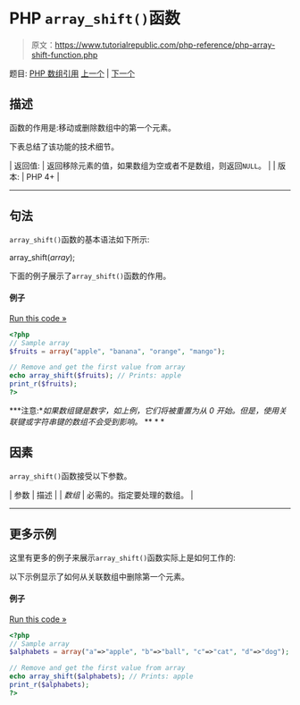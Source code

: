 # PHP `array_shift()`函数

> 原文：<https://www.tutorialrepublic.com/php-reference/php-array-shift-function.php>

题目: [PHP 数组引用](php-array-functions.php) [上一个](php-array-search-function.php) | [下一个](php-array-slice-function.php)

## 描述

函数的作用是:移动或删除数组中的第一个元素。

下表总结了该功能的技术细节。

| 返回值: | 返回移除元素的值，如果数组为空或者不是数组，则返回`NULL`。 |
| 版本: | PHP 4+ |

* * *

## 句法

`array_shift()`函数的基本语法如下所示:

array_shift(*array*);

下面的例子展示了`array_shift()`函数的作用。

#### 例子

[Run this code »](../codelab.php?topic=php&file=remove-the-element-from-the-beginning-of-an-array "Run this code to view the output")

```php
<?php
// Sample array
$fruits = array("apple", "banana", "orange", "mango");

// Remove and get the first value from array
echo array_shift($fruits); // Prints: apple
print_r($fruits);
?>
```

 ***注意:**如果数组键是数字，如上例，它们将被重置为从 0 开始。但是，使用关联键或字符串键的数组不会受到影响。*  ** * *

## 因素

`array_shift()`函数接受以下参数。

| 参数 | 描述 |
| *数组* | 必需的。指定要处理的数组。 |

* * *

## 更多示例

这里有更多的例子来展示`array_shift()`函数实际上是如何工作的:

以下示例显示了如何从关联数组中删除第一个元素。

#### 例子

[Run this code »](../codelab.php?topic=php&file=remove-the-first-element-from-an-associative-array "Run this code to view the output")

```php
<?php
// Sample array
$alphabets = array("a"=>"apple", "b"=>"ball", "c"=>"cat", "d"=>"dog");

// Remove and get the first value from array
echo array_shift($alphabets); // Prints: apple
print_r($alphabets);
?>
```

